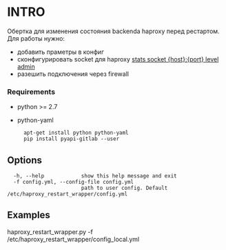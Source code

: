 INTRO
=====
Обертка для изменения состояния backenda haproxy перед рестартом.    
Для работы нужно: 
- добавить праметры в конфиг
- сконфигурировать socket для haproxy [stats socket {host}:{port} level admin](http://cbonte.github.io/haproxy-dconv/1.6/management.html#9.2)
- разешить подключения через firewall


### Requirements
* python >= 2.7
* python-yaml

        apt-get install python python-yaml
        pip install pyapi-gitlab --user


Options
-------
```
  -h, --help            show this help message and exit
  -f config.yml, --config-file config.yml
                        path to user config. Default /etc/haproxy_restart_wrapper/config.yml
```

Examples
--------
haproxy_restart_wrapper.py -f /etc/haproxy_restart_wrapper/config_local.yml
